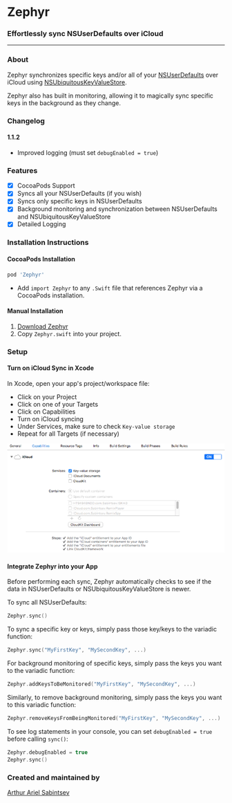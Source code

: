 # Zephyr

### Effortlessly sync NSUserDefaults over iCloud

---
### About

Zephyr synchronizes specific keys and/or all of your [NSUserDefaults](https://developer.apple.com/library/ios/documentation/Cocoa/Reference/Foundation/Classes/NSUserDefaults_Class/) over iCloud using [NSUbiquitousKeyValueStore](https://developer.apple.com/library/ios/documentation/Foundation/Reference/NSUbiquitousKeyValueStore_class/).

Zephyr also has built in monitoring, allowing it to magically sync specific keys in the background as they change.

### Changelog
#### 1.1.2
- Improved logging (must set `debugEnabled = true`)

### Features
- [x] CocoaPods Support
- [x] Syncs all your NSUserDefaults (if you wish)
- [x] Syncs only specific keys in NSUserDefaults
- [x] Background monitoring and synchronization between NSUserDefaults and NSUbiquitousKeyValueStore
- [x] Detailed Logging

### Installation Instructions

#### CocoaPods Installation
```ruby
pod 'Zephyr'
```
- Add `import Zephyr` to any `.Swift` file that references Zephyr via a CocoaPods installation.

#### Manual Installation

1. [Download Zephyr](http://github.com/ArtSabintsev/Zephyr/archive/master.zip)
2. Copy `Zephyr.swift` into your project.

### Setup

#### Turn on iCloud Sync in Xcode
In Xcode, open your app's project/workspace file:
- Click on your Project
- Click on one of your Targets
- Click on Capabilities
- Turn on iCloud syncing
- Under Services, make sure to check `Key-value storage`
- Repeat for all Targets (if necessary)

![How to turn on iCloud Key Value Store Syncing](https://github.com/ArtSabintsev/Zephyr/blob/master/screenshot.png?raw=true "How to turn on iCloud Key Value Store Syncing")

#### Integrate Zephyr into your App

Before performing each sync, Zephyr automatically checks to see if the data in NSUserDefaults or NSUbiquitousKeyValueStore is newer.

To sync all NSUserDefaults:
```Swift
Zephyr.sync()
```

To sync a specific key or keys, simply pass those key/keys to the variadic function:
```Swift
Zephyr.sync("MyFirstKey", "MySecondKey", ...)
```

For background monitoring of specific keys, simply pass the keys you want to the variadic function:

```Swift
Zephyr.addKeysToBeMonitored("MyFirstKey", "MySecondKey", ...)
```

Similarly, to remove background monitoring, simply pass the keys you want to this variadic function:
```Swift
Zephyr.removeKeysFromBeingMonitored("MyFirstKey", "MySecondKey", ...)
```

To see log statements in your console, you can set `debugEnabled = true` before calling `sync()`:
```Swift
Zephyr.debugEnabled = true
Zephyr.sync()
```

### Created and maintained by
[Arthur Ariel Sabintsev](http://www.sabintsev.com/)
